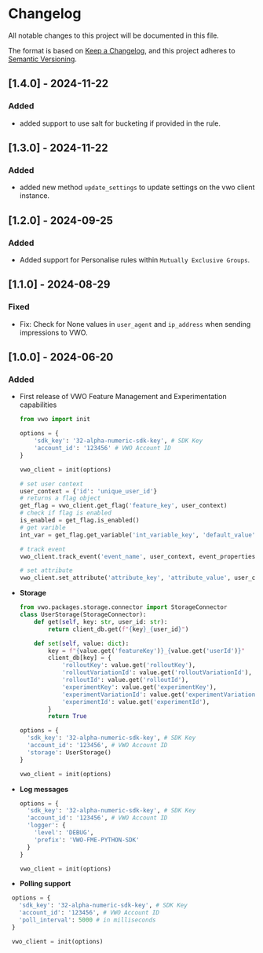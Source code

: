 # Changelog
All notable changes to this project will be documented in this file.

The format is based on [Keep a Changelog](https://keepachangelog.com/en/1.0.0/),
and this project adheres to [Semantic Versioning](https://semver.org/spec/v2.0.0.html).

## [1.4.0] - 2024-11-22

### Added

- added support to use salt for bucketing if provided in the rule.

## [1.3.0] - 2024-11-22

### Added

- added new method `update_settings` to update settings on the vwo client instance.

## [1.2.0] - 2024-09-25

### Added

- Added support for Personalise rules within `Mutually Exclusive Groups`.

## [1.1.0] - 2024-08-29

### Fixed

- Fix: Check for None values in `user_agent` and `ip_address` when sending impressions to VWO.

## [1.0.0] - 2024-06-20

### Added

- First release of VWO Feature Management and Experimentation capabilities

  ```python
  from vwo import init

  options = {
      'sdk_key': '32-alpha-numeric-sdk-key', # SDK Key
      'account_id': '123456' # VWO Account ID
  }

  vwo_client = init(options)

  # set user context
  user_context = {'id': 'unique_user_id'}
  # returns a flag object
  get_flag = vwo_client.get_flag('feature_key', user_context)
  # check if flag is enabled
  is_enabled = get_flag.is_enabled()
  # get varible
  int_var = get_flag.get_variable('int_variable_key', 'default_value')

  # track event
  vwo_client.track_event('event_name', user_context, event_properties)

  # set attribute
  vwo_client.set_attribute('attribute_key', 'attribute_value', user_context)
  ```

- **Storage**

  ```python
  from vwo.packages.storage.connector import StorageConnector
  class UserStorage(StorageConnector):
      def get(self, key: str, user_id: str):
          return client_db.get(f"{key}_{user_id}")

      def set(self, value: dict):
          key = f"{value.get('featureKey')}_{value.get('userId')}"
          client_db[key] = {
              'rolloutKey': value.get('rolloutKey'),
              'rolloutVariationId': value.get('rolloutVariationId'),
              'rolloutId': value.get('rolloutId'),
              'experimentKey': value.get('experimentKey'),
              'experimentVariationId': value.get('experimentVariationId'),
              'experimentId': value.get('experimentId'),
          }
          return True

  options = {
    'sdk_key': '32-alpha-numeric-sdk-key', # SDK Key
    'account_id': '123456', # VWO Account ID
    'storage': UserStorage()
  }

  vwo_client = init(options)
  ```

- **Log messages**

  ```python
  options = {
    'sdk_key': '32-alpha-numeric-sdk-key', # SDK Key
    'account_id': '123456', # VWO Account ID
    'logger': {
      'level': 'DEBUG',
      'prefix': 'VWO-FME-PYTHON-SDK'
    }
  }

  vwo_client = init(options)
  ```

- **Polling support**

 ```python
  options = {
    'sdk_key': '32-alpha-numeric-sdk-key', # SDK Key
    'account_id': '123456', # VWO Account ID
    'poll_interval': 5000 # in milliseconds
  }

  vwo_client = init(options)
  ```
